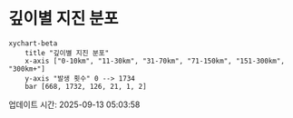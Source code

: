 # 깊이별 지진 분포

```mermaid
xychart-beta
    title "깊이별 지진 분포"
    x-axis ["0-10km", "11-30km", "31-70km", "71-150km", "151-300km", "300km+"]
    y-axis "발생 횟수" 0 --> 1734
    bar [668, 1732, 126, 21, 1, 2]
```

업데이트 시간: 2025-09-13 05:03:58
